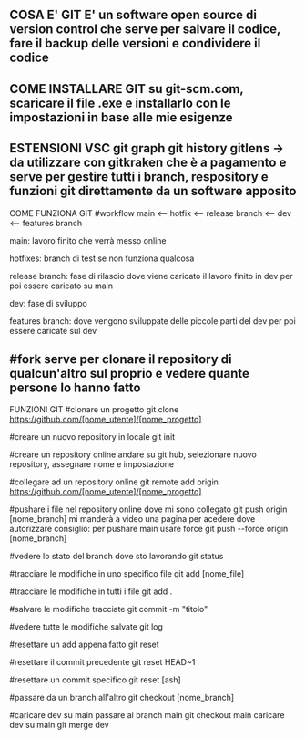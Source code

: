 COSA E' GIT
E' un software open source di version control che serve per salvare il codice, fare il backup delle versioni e condividere il codice
-----------------------------------------------------------------

COME INSTALLARE GIT
su git-scm.com, scaricare il file .exe e installarlo con le impostazioni in base alle mie esigenze
-----------------------------------------------------------------

ESTENSIONI VSC
git graph
git history
gitlens -> da utilizzare con gitkraken che è a pagamento e serve per gestire tutti i branch, respository e funzioni git direttamente da un software apposito
-----------------------------------------------------------------

COME FUNZIONA GIT
#workflow
main <-- hotfix <-- release branch <-- dev <-- features branch

main: lavoro finito che verrà messo online

hotfixes: branch di test se non funziona qualcosa

release branch: fase di rilascio dove viene caricato il lavoro finito in dev per poi essere caricato su main

dev: fase di sviluppo

features branch: dove vengono sviluppate delle piccole parti del dev per poi essere caricate sul dev

#fork
serve per clonare il repository di qualcun'altro sul proprio e vedere quante persone lo hanno fatto
-----------------------------------------------------------------

FUNZIONI GIT
#clonare un progetto
    git clone https://github.com/[nome_utente]/[nome_progetto]

#creare un nuovo repository in locale
    git init

#creare un repository online
    andare su git hub, selezionare nuovo repository, assegnare nome e impostazione

#collegare ad un repository online
    git remote add origin https://github.com/[nome_utente]/[nome_progetto]

#pushare i file nel repository online dove mi sono collegato
    git push origin [nome_branch]
    mi manderà a video una pagina per acedere dove autorizzare
    consiglio: per pushare main usare force
        git push --force origin [nome_branch] 

#vedere lo stato del branch dove sto lavorando
    git status

#tracciare le modifiche in uno specifico file
    git add [nome_file]

#tracciare le modifiche in tutti i file
    git add .

#salvare le modifiche tracciate
    git commit -m "titolo"

#vedere tutte le modifiche salvate
    git log

#resettare un add appena fatto
    git reset

#resettare il commit precedente
    git reset HEAD~1

#resettare un commit specifico
    git reset [ash]

#passare da un branch all'altro
    git checkout [nome_branch]

#caricare dev su main
    passare al branch main
        git checkout main
    caricare dev su main
        git merge dev
